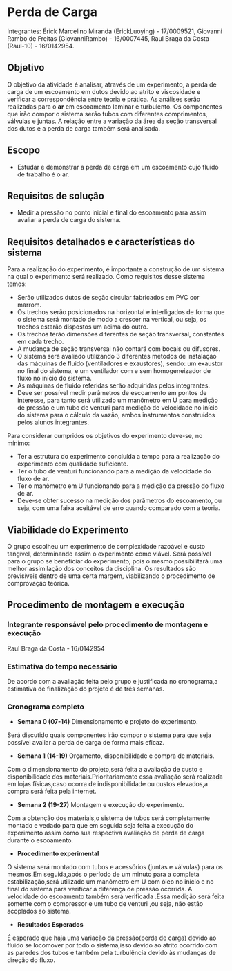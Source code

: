 # Perda de Carga

Integrantes: Érick Marcelino Miranda (ErickLuoying) - 17/0009521, Giovanni Rambo de Freitas (GiovanniRambo) - 16/0007445, Raul Braga da Costa (Raul-10) - 16/0142954.

## Objetivo

O objetivo da atividade é analisar, através de um experimento, a perda de carga de um escoamento em dutos devido ao atrito e viscosidade e verificar a correspondência entre teoria e prática.
As análises serão realizadas para o **ar** em escoamento laminar e turbulento.
Os componentes que irão compor o sistema serão tubos com diferentes comprimentos, válvulas e juntas.
A relação entre a variação da área da seção transversal dos dutos e a perda de carga também será analisada.

## Escopo

* Estudar e demonstrar a perda de carga em um escoamento cujo fluido de trabalho é o ar.

## Requisitos de solução

* Medir a pressão no ponto inicial e final do escoamento para assim avaliar a perda de carga do sistema.

## Requisitos detalhados e características do sistema

Para a realização do experimento, é importante a construção de um sistema na qual o experimento será realizado. Como requisitos desse sistema temos:

* Serão utilizados dutos de seção circular fabricados em PVC cor marrom.
* Os trechos serão posicionados na horizontal e interligados de forma que o sistema será montado de modo a crescer na vertical, ou seja, os trechos estarão dispostos um acima do outro.
* Os trechos terão dimensões diferentes de seção transversal, constantes em cada trecho.
* A mudança de seção transversal não contará com bocais ou difusores.
* O sistema será avaliado utilizando 3 diferentes métodos de instalação das máquinas de fluido (ventiladores e exaustores), sendo: um exaustor no final do sistema, e um ventilador com e sem homogeneizador de fluxo no início do sistema.
* As máquinas de fluido referidas serão adquiridas pelos integrantes.
* Deve ser possível medir parâmetros de escoamento em pontos de interesse, para tanto será utilizado um manômetro em U para medição de pressão e um tubo de venturi para medição de velocidade no início do sistema para o cálculo da vazão, ambos instrumentos construídos pelos alunos integrantes.

Para considerar cumpridos os objetivos do experimento deve-se, no mínimo:
* Ter a estrutura do experimento concluída a tempo para a realização do experimento com qualidade suficiente.
* Ter o tubo de venturi funcionando para a medição da velocidade do fluxo de ar.
* Ter o manômetro em U funcionando para a medição da pressão do fluxo de ar.
* Deve-se obter sucesso na medição dos parâmetros do escoamento, ou seja, com uma faixa aceitável de erro quando comparado com a teoria.

## Viabilidade do Experimento

O grupo escolheu um experimento de complexidade razoável e custo tangível, determinando assim o experimento como viável. Será possível para o grupo se beneficiar do experimento, pois o mesmo possibilitará uma melhor assimilação dos conceitos da disciplina. Os resultados são previsíveis dentro de uma certa margem, viabilizando o procedimento de comprovação teórica.

## Procedimento de montagem e execução

### Integrante responsável pelo procedimento de montagem e execução
Raul Braga da Costa - 16/0142954
### Estimativa do tempo necessário
    
De acordo com a avaliação feita pelo grupo e justificada no cronograma,a estimativa de finalização do projeto é de três semanas.

### Cronograma completo

* **Semana 0 (07-14)**
Dimensionamento e projeto do experimento.

Será discutido quais componentes irão compor o sistema  para que seja possível avaliar a perda de carga de forma mais eficaz.

* **Semana 1 (14-19)**
Orçamento, disponibilidade e compra de materiais.

Com o dimensionamento do projeto,será feita a avaliação de custo e disponibilidade dos materiais.Prioritariamente essa avaliação será realizada em lojas físicas,caso ocorra de indisponibilidade ou custos elevados,a compra será feita pela internet.  

* **Semana 2 (19-27)**
Montagem e execução do experimento.

Com a obtenção dos materiais,o sistema de tubos será completamente montado e vedado para que em seguida seja feita a execução do experimento assim como sua respectiva avaliação de perda de carga durante o escoamento.

* **Procedimento experimental**

O sistema será montado com tubos e acessórios (juntas e válvulas) para os mesmos.Em seguida,após o período de um minuto para a completa estabilização,será utilizado um manômetro em U com óleo no início e no final do sistema para verificar a diferença de pressão ocorrida.
A velocidade do escoamento também será verificada .Essa medição será feita somente com o compressor e um tubo de venturi ,ou seja, não estão acoplados ao sistema.

* **Resultados Esperados**

É esperado que haja uma variação da pressão(perda de carga) devido ao fluido  se locomover por todo o sistema,isso devido ao atrito ocorrido com as paredes dos tubos e também pela  turbulência devido às mudanças de direção do fluxo.


